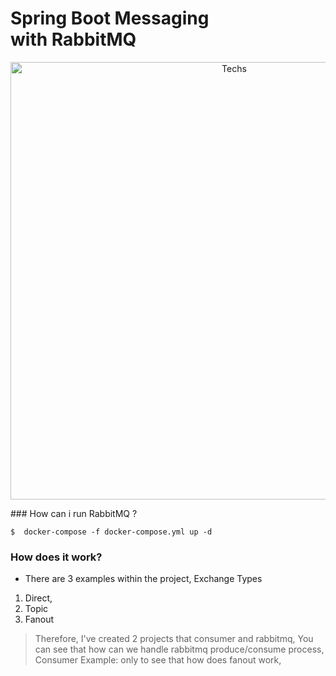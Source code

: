 # Spring Boot Messaging with RabbitMQ
<p align="center">
  <a href="#">
    <img alt="Techs" title="Techs" src="https://user-images.githubusercontent.com/34090058/116822958-5c75e980-ab8a-11eb-92f7-d9a3ac5f1516.png"width="700">
  </a>
</p>
### How can i run RabbitMQ ?

```
$  docker-compose -f docker-compose.yml up -d
```

### How does it work?
- There are 3 examples within the project,
Exchange Types
1) Direct, 
2) Topic
3) Fanout

> Therefore, I've created 2 projects that consumer and rabbitmq,
You can see that how can we handle rabbitmq produce/consume process,
Consumer Example:  only to see that how does fanout work,
